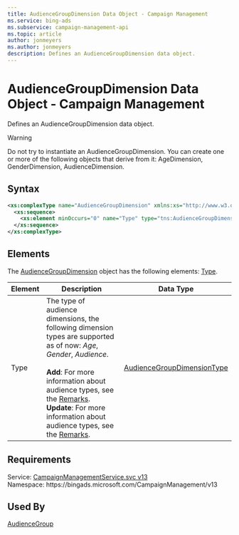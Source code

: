 ```yaml
---
title: AudienceGroupDimension Data Object - Campaign Management
ms.service: bing-ads
ms.subservice: campaign-management-api
ms.topic: article
author: jonmeyers
ms.author: jonmeyers
description: Defines an AudienceGroupDimension data object.
---
```

# AudienceGroupDimension Data Object - Campaign Management
Defines an AudienceGroupDimension data object.

> [!WARNING]
> Do not try to instantiate an AudienceGroupDimension. You can create one or more of the following objects that derive from it: AgeDimension, GenderDimension, AudienceDimension.

## Syntax
```xml
<xs:complexType name="AudienceGroupDimension" xmlns:xs="http://www.w3.org/2001/XMLSchema">
  <xs:sequence>
    <xs:element minOccurs="0" name="Type" type="tns:AudienceGroupDimensionType" />
  </xs:sequence>
</xs:complexType>
```

## <a name="elements"></a>Elements

The [AudienceGroupDimension](audiencegroupdimension.md) object has the following elements: [Type](#type).

|Element|Description|Data Type|
|-----------|---------------|-------------|
|<a name="type"></a>Type|The type of audience dimensions, the following dimension types are supported as of now: *Age*, *Gender*, *Audience*.   <br /><br />**Add**: For more information about audience types, see the [Remarks](../campaign-management-service/audience.md#remarks). <br />**Update**: For more information about audience types, see the [Remarks](../campaign-management-service/audience.md#remarks). |[AudienceGroupDimensionType](audiencegroupdimensiontype.md)|

## Requirements
Service: [CampaignManagementService.svc v13](https://campaign.api.bingads.microsoft.com/Api/Advertiser/CampaignManagement/v13/CampaignManagementService.svc)  
Namespace: https\://bingads.microsoft.com/CampaignManagement/v13  

## Used By
[AudienceGroup](audiencegroup.md)  
